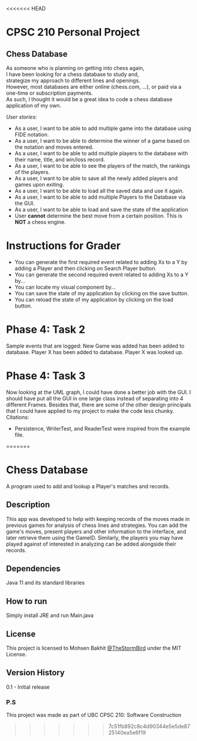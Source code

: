 <<<<<<< HEAD
# CPSC 210 Personal Project

## Chess Database 

As someone who is planning on getting into chess again,
<br> I have been looking for a chess database to study and,
<br> strategize my approach to different lines and openings.<br>
However, most databases are either online (chess.com, ...), or paid via a one-time or subscription payments.
<br>
As such, I thought it would be a great idea to code a chess database application of my own.<br>

*User stories*:
- As a user, I want to be able to add multiple game into the database using FIDE notation.
- As a user, I want to be able to determine the winner of a game based on the notation and moves entered.
- As a user, I want to be able to add multiple players to the database with their name, title, and win/loss record.
- As a user, I want to be able to see the players of the match, the rankings of the players.
- As a user, I want to be able to save all the newly added players and games upon exiting.
- As a user, I want to be able to load all the saved data and use it again.
- As a user, I want to be able to add multiple Players to the Database via the GUI.
- As a user, I want to be able to load and save the state of the application
- User **cannot** determine the best move from a certain position. This is **NOT** a chess engine.

# Instructions for Grader

- You can generate the first required event related to adding Xs to a Y by adding a Player and then clicking on Search Player button.
- You can generate the second required event related to adding Xs to a Y by...
- You can locate my visual component by...
- You can save the state of my application by clicking on the save button.
- You can reload the state of my application by clicking on the load button.

# Phase 4: Task 2
Sample events that are logged:
New Game was added has been added to database.
Player X has been added to database.
Player X was looked up.

# Phase 4: Task 3
Now looking at the UML graph, I could have done a better job with the GUI.
I should have put all the GUI in one large class instead of separating into 4 different Frames.
Besides that, there are some of the other design principals that I could have applied to my project to make the code
less chunky.
Citations:
- Persistence, WriterTest, and ReaderTest were inspired from the example file.

=======
# Chess Database
A program used to add and lookup a Player's matches and records.
## Description
This app was developed to help with keeping records of the moves made in previous games for analysis of chess lines and strategies.
You can add the game's moves, present players and other information to the interface, and later retrieve them using the GameID.
Similarly, the players you may have played against of interested in analyzing can be added alongside their records.

## Dependencies
Java 11 and its standard libraries

## How to run
Simply install JRE and run Main.java

## License
This project is licensed to Mohsen Bakhit [@TheStormBird](https:///github.com/thestormbird) under the MIT License.

## Version History
0.1 - Initial release

### P.S
This project was made as part of UBC CPSC 210: Software Construction
>>>>>>> 7c51fb892c8c4d90344e5e5de8725140ea5e6f19
